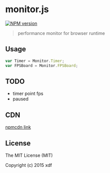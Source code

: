 # monitor.js

[![NPM version][npm-image]][npm-url]

[npm-image]: https://img.shields.io/npm/v/monitor.js.svg?style=flat-square
[npm-url]: https://npmjs.org/package/monitor.js

> performance monitor for browser runtime

## Usage

```js
var Timer = Monitor.Timer;
var FPSBoard = Monitor.FPSBoard;
```

## TODO

- timer point fps
- paused

## CDN

[npmcdn link](//npmcdn.com/monitor.js@latest/monitor.js)

## License

The MIT License (MIT)

Copyright (c) 2015 xdf
